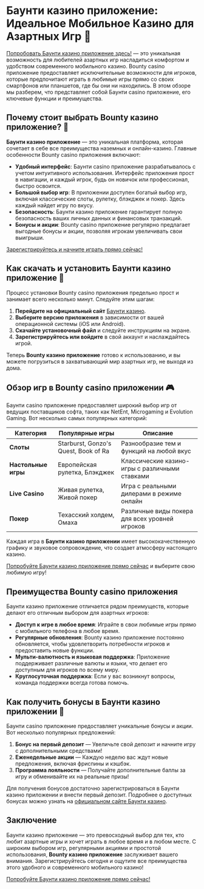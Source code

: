 # Баунти казино приложение: Идеальное Мобильное Казино для Азартных Игр 🎰

[Попробовать Баунти казино приложение здесь!](https://bounty-casino.de/BOVK) — это уникальная возможность для любителей азартных игр насладиться комфортом и удобством современного мобильного казино. Bounty casino приложение предоставляет исключительные возможности для игроков, которые предпочитают играть в любимые игры прямо со своих смартфонов или планшетов, где бы они ни находились. В этом обзоре мы разберем, что представляет собой Баунти casino приложение, его ключевые функции и преимущества. 

## Почему стоит выбрать Bounty казино приложение? 🌟

**Баунти казино приложение** — это уникальная платформа, которая сочетает в себе все преимущества наземных и онлайн-казино. Главные особенности Bounty casino приложения включают:

- **Удобный интерфейс**: Баунти casino приложение разрабатывалось с учетом интуитивного использования. Интерфейс приложения прост в навигации, и каждый игрок, будь он новичок или профессионал, быстро освоится.
- **Большой выбор игр**: В приложении доступен богатый выбор игр, включая классические слоты, рулетку, блэкджек и покер. Здесь каждый найдет игру по вкусу.
- **Безопасность**: Баунти казино приложение гарантирует полную безопасность ваших личных данных и финансовых транзакций.
- **Бонусы и акции**: Bounty casino приложение регулярно предлагает выгодные бонусы и акции, позволяя игрокам увеличивать свои выигрыши.

[Зарегистрируйтесь и начните играть прямо сейчас!](https://bounty-casino.de/BOVK)

## Как скачать и установить Баунти казино приложение 📲

Процесс установки Bounty casino приложения предельно прост и занимает всего несколько минут. Следуйте этим шагам:

1. **Перейдите на официальный сайт** [Баунти казино](https://bounty-casino.de/BOVK).
2. **Выберите версию приложения** в зависимости от вашей операционной системы (iOS или Android).
3. **Скачайте установочный файл** и следуйте инструкциям на экране.
4. **Зарегистрируйтесь или войдите** в свой аккаунт и наслаждайтесь игрой.

Теперь **Bounty казино приложение** готово к использованию, и вы можете погрузиться в захватывающий мир азартных игр, не выходя из дома. 

## Обзор игр в Bounty casino приложении 🎮

Баунти casino приложение предоставляет широкий выбор игр от ведущих поставщиков софта, таких как NetEnt, Microgaming и Evolution Gaming. Вот несколько самых популярных категорий:

| Категория      | Популярные игры | Описание |
|----------------|------------------|----------|
| **Слоты**      | Starburst, Gonzo's Quest, Book of Ra | Разнообразие тем и функций на любой вкус |
| **Настольные игры** | Европейская рулетка, Блэкджек | Классические казино-игры с различными ставками |
| **Live Casino** | Живая рулетка, Живой покер | Игра с реальными дилерами в режиме онлайн |
| **Покер**      | Техасский холдем, Омаха | Различные виды покера для всех уровней игроков |

Каждая игра в **Баунти казино приложении** имеет высококачественную графику и звуковое сопровождение, что создает атмосферу настоящего казино.

[Попробуйте Баунти казино приложение прямо сейчас](https://bounty-casino.de/BOVK) и выберите свою любимую игру!

## Преимущества Bounty casino приложения

Баунти казино приложение отличается рядом преимуществ, которые делают его отличным выбором для азартных игроков:

- **Доступ к игре в любое время**: Играйте в свои любимые игры прямо с мобильного телефона в любое время.
- **Регулярные обновления**: Bounty казино приложение постоянно обновляется, чтобы удовлетворить потребности игроков и предоставить новые функции.
- **Мульти-валютность и языковая поддержка**: Приложение поддерживает различные валюты и языки, что делает его доступным для игроков по всему миру.
- **Круглосуточная поддержка**: Если у вас возникнут вопросы, команда поддержки всегда готова помочь.

## Как получить бонусы в Баунти казино приложении 🎁

Баунти casino приложение предоставляет уникальные бонусы и акции. Вот несколько популярных предложений:

1. **Бонус на первый депозит** — Увеличьте свой депозит и начните игру с дополнительными средствами!
2. **Еженедельные акции** — Каждую неделю вас ждут новые предложения, включая фриспины и кэшбэк.
3. **Программа лояльности** — Получайте дополнительные баллы за игру и обменивайте их на реальные призы!

Для получения бонусов достаточно зарегистрироваться в Баунти казино приложении и внести первый депозит. Подробнее о доступных бонусах можно узнать на [официальном сайте Баунти казино](https://bounty-casino.de/BOVK).

## Заключение

Баунти казино приложение — это превосходный выбор для тех, кто любит азартные игры и хочет играть в любое время и в любом месте. С широким выбором игр, регулярными акциями и простотой использования, **Bounty казино приложение** заслуживает вашего внимания. Зарегистрируйтесь сегодня и ощутите все преимущества этого удобного и современного мобильного казино!

[Попробуйте Баунти казино приложение прямо сейчас!](https://bounty-casino.de/BOVK)
